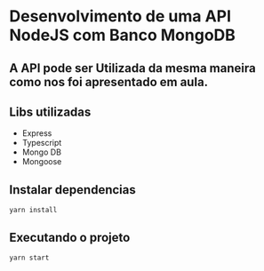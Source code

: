 # Desenvolvimento de uma API NodeJS com Banco MongoDB

## A API pode ser Utilizada da mesma maneira como nos foi apresentado em aula.

## Libs utilizadas
- Express
- Typescript
- Mongo DB
- Mongoose


## Instalar dependencias

```
yarn install
``` 

## Executando o projeto 

```
yarn start
``` 
